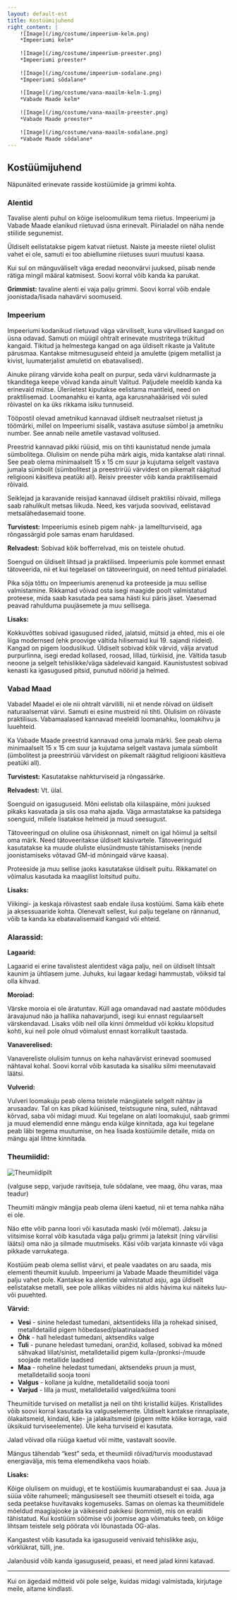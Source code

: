 ```yaml
---
layout: default-est
title: Kostüümijuhend
right_content: |
    ![Image](/img/costume/impeerium-kelm.png)
    *Impeeriumi kelm*
    
    ![Image](/img/costume/impeerium-preester.png)
    *Impeeriumi preester*
    
    ![Image](/img/costume/impeerium-sodalane.png)
    *Impeeriumi sõdalane*
    
    ![Image](/img/costume/vana-maailm-kelm-1.png)
    *Vabade Maade kelm*
    
    ![Image](/img/costume/vana-maailm-preester.png)
    *Vabade Maade preester*
    
    ![Image](/img/costume/vana-maailm-sodalane.png)
    *Vabade Maade sõdalane*
---
```

## Kostüümijuhend

Näpunäited erinevate rasside kostüümide ja grimmi kohta. 

### Alentid

Tavalise alenti puhul on kõige iseloomulikum tema riietus. Impeeriumi ja Vabade Maade elanikud riietuvad üsna erinevalt. Piirialadel on näha nende stiilide segunemist. 

Üldiselt eelistatakse pigem katvat riietust. Naiste ja meeste riietel olulist vahet ei ole, samuti ei too abiellumine riietuses suuri muutusi kaasa.

Kui sul on mänguväliselt väga eredad neoonvärvi juuksed, piisab nende rätiga mingil määral katmisest. Soovi korral võib kanda ka parukat. 

**Grimmist:** tavaline alenti ei vaja palju grimmi. Soovi korral võib endale joonistada/lisada nahavärvi soomuseid. 

### Impeerium 

Impeeriumi kodanikud riietuvad väga värviliselt, kuna värvilised kangad on üsna odavad. Samuti on müügil ohtralt erinevate mustritega trükitud kangaid. Tikitud ja helmestega kangad on aga üldiselt rikaste ja Valitute pärusmaa. Kantakse mitmesuguseid ehteid ja amulette (pigem metallist ja kivist, luumaterjalist amuletid on ebatavalised). 

Ainuke piirang värvide koha pealt on purpur, seda värvi kuldnarmaste ja tikanditega keepe võivad kanda ainult Valitud. Paljudele meeldib kanda ka erinevaid mütse. Üleriietest kiputakse eelistama mantleid, need on praktilisemad. Loomanahku ei kanta, aga karusnahaäärised või suled rõivastel on ka üks rikkama isiku tunnuseid.

Tööpostil olevad ametnikud kannavad üldiselt neutraalset riietust ja töömärki, millel on Impeeriumi sisalik, vastava asutuse sümbol ja ametniku number. See annab neile ametile vastavad volitused. 

Preestrid kannavad pikki rüüsid, mis on tihti kaunistatud nende jumala sümbolitega. Olulisim on nende püha märk aigis, mida kantakse alati rinnal. See peab olema minimaalselt 15 x 15 cm suur ja kujutama selgelt vastava jumala sümbolit (sümbolitest ja preestrirüü värvidest on pikemalt räägitud religiooni käsitleva peatüki all). Reisiv preester võib kanda praktilisemaid rõivaid. 

Seiklejad ja karavanide reisijad kannavad üldiselt praktilisi rõivaid, millega saab rahulikult metsas liikuda. Need, kes varjuda soovivad, eelistavad metsalähedasemaid toone. 

**Turvistest:** Impeeriumis esineb pigem nahk- ja lamellturviseid, aga rõngassärgid pole samas enam haruldased. 

**Relvadest:** Sobivad kõik bofferrelvad, mis on teistele ohutud. 

Soengud on üldiselt lihtsad ja praktilised. Impeeriumis pole kommet ennast tätoveerida, nii et kui tegelasel on tätoveeringuid, on need tehtud piirialadel. 

Pika sõja tõttu on Impeeriumis arenenud ka proteeside ja muu sellise valmistamine. Rikkamad võivad osta isegi maagide poolt valmistatud proteese, mida saab kasutada pea sama hästi kui päris jäset. Vaesemad peavad rahulduma puujäsemete ja muu sellisega. 

**Lisaks:**

Kokkuvõttes sobivad igasugused riided, jalatsid, mütsid ja ehted, mis ei ole liiga modernsed (ehk proovige vältida hilisemaid kui 19. sajandi riideid). Kangad on pigem looduslikud. Üldiselt sobivad kõik värvid, välja arvatud purpurlinna, isegi eredad kollased, roosad, lillad, türkiisid, jne. Vältida tasub neoone ja selgelt tehislikke/väga sädelevaid kangaid. Kaunistustest sobivad kenasti ka igasugused pitsid, punutud nöörid ja helmed. 

### Vabad Maad 

Vabadel Maadel ei ole nii ohtralt värvililli, nii et nende rõivad on üldiselt naturaalsemat värvi. Samuti ei esine mustreid nii tihti. Olulisim on rõivaste praktilisus. Vabamaalased kannavad meeleldi loomanahku, loomakihvu ja luuehteid. 

Ka Vabade Maade preestrid kannavad oma jumala märki. See peab olema minimaalselt 15 x 15 cm suur ja kujutama selgelt vastava jumala sümbolit (ümbolitest ja preestrirüü värvidest on pikemalt räägitud religiooni käsitleva peatüki all).

**Turvistest:** Kasutatakse nahkturviseid ja rõngassärke. 

**Relvadest:** Vt. ülal.

Soenguid on igasuguseid. Mõni eelistab olla kiilaspäine, mõni juuksed pikaks kasvatada ja siis osa maha ajada. Väga armastatakse ka patsidega soenguid, millele lisatakse helmeid ja muud seesugust. 

Tätoveeringud on oluline osa ühiskonnast, nimelt on igal hõimul ja seltsil oma märk. Need tätoveeritakse üldiselt käsivartele. Tätoveeringuid kasutatakse ka muude oluliste elusündmuste tähistamiseks (nende joonistamiseks võtavad GM-id mõningaid värve kaasa). 

Proteeside ja muu sellise jaoks kasutatakse üldiselt puitu. Rikkamatel on võimalus kasutada ka maagilist loitsitud puitu. 

**Lisaks:** 

Viikingi- ja keskaja rõivastest saab endale ilusa kostüümi. Sama käib ehete ja aksessuaaride kohta. Olenevalt sellest, kui palju tegelane on rännanud, võib ta kanda ka ebatavalisemaid kangaid või ehteid. 

### Alarassid: 

**Lagaarid:**

Lagaarid ei erine tavalistest alentidest väga palju, neil on üldiselt lihtsalt kaunim ja ühtlasem jume. Juhuks, kui lagaar kedagi hammustab, võiksid tal olla kihvad.  

**Moroiad:**

Värske moroia ei ole äratuntav. Küll aga omandavad nad aastate möödudes äravajunud näo ja hallika nahavarjundi, isegi kui ennast regulaarselt värskendavad. Lisaks võib neil olla kinni õmmeldud või kokku klopsitud kohti, kui neil pole olnud võimalust ennast korralikult taastada. 

**Vanaverelised:**

Vanavereliste olulisim tunnus on keha nahavärvist erinevad soomused nähtaval kohal. Soovi korral võib kasutada ka sisaliku silmi meenutavaid läätsi. 

**Vulverid:**

Vulveri loomakuju peab olema teistele mängijatele selgelt nähtav ja arusaadav. Tal on kas pikad küünised, teistsugune nina, suled, nähtavad kõrvad, saba või midagi muud. Kui tegelane on alati loomakujul, saab grimmi ja muud elemendid enne mängu enda külge kinnitada, aga kui tegelane peab läbi tegema muutumise, on hea lisada kostüümile detaile, mida on mängu ajal lihtne kinnitada. 

### Theumiidid: 

![Theumiidipilt](https://karavanlarp.github.io/img/theumitelineup4.png)

(valguse sepp, varjude ravitseja, tule sõdalane, vee maag, õhu varas, maa teadur)

Theumiiti mängiv mängija peab olema üleni kaetud, nii et tema nahka näha ei ole. 

Näo ette võib panna loori või kasutada maski (või mõlemat). Jaksu ja viitsimise korral võib kasutada väga palju grimmi ja lateksit (ning värvilisi läätsi) oma näo ja silmade muutmiseks. Käsi võib varjata kinnaste või väga pikkade varrukatega. 

Kostüüm peab olema sellist värvi, et peale vaadates on aru saada, mis elementi theumiit kuulub. Impeeriumi ja Vabade Maade theumiitidel väga palju vahet pole. Kantakse ka alentide valmistatud asju, aga üldiselt eelistatakse metalli, see pole allikas viibides nii aldis hävima kui näiteks luu- või puuehted. 

**Värvid:** 

* **Vesi** - sinine heledast tumedani, aktsentideks lilla ja rohekad sinised, metalldetailid pigem hõbedased/plaatinalaadsed 
* **Õhk** - hall heledast tumedani, aktsendiks valge
* **Tuli** - punane heledast tumedani, oranžid, kollased, sobivad ka mõned sähvakad lillat/sinist, metalldetailid pigem kulla-/pronksi-/muude soojade metallide laadsed
* **Maa** - roheline heledast tumedani, aktsendeks pruun ja must, metalldetailid sooja tooni 
* **Valgus** - kollane ja kuldne, metalldetailid sooja tooni
* **Varjud** - lilla ja must, metalldetailid valged/külma tooni 

Theumiitide turvised on metallist ja neil on tihti kristallid küljes. Kristallides võib soovi korral kasutada ka valguselemente. Üldiselt kantakse rinnaplaate, õlakaitsmeid, kindaid, käe- ja jalakaitsmeid (pigem mitte kõike korraga, vaid üksikuid turviseelemente). Üle keha turviseid ei kasutata. 

Jalad võivad olla rüüga kaetud või mitte, vastavalt soovile. 

Mängus tähendab “kest” seda, et theumiidi rõivad/turvis moodustavad energiavälja, mis tema elemendikeha vaos hoiab. 

**Lisaks:** 

Kõige olulisem on muidugi, et te kostüümis kuumarabandust ei saa. Juua ja süüa võite rahumeeli; mängusiseselt see theumiiti otseselt ei toida, aga seda peetakse huvitavaks kogemuseks. Samas on olemas ka theumiitidele mõeldud maagiajooke ja väikeseid pakikesi (kommid), mis on eraldi tähistatud. Kui kostüüm söömise või joomise aga võimatuks teeb, on kõige lihtsam teistele selg pöörata või lõunastada OG-alas.

Kangastest võib kasutada ka igasuguseid venivaid tehislikke asju, võrklükrat, tülli, jne. 

Jalanõusid võib kanda igasuguseid, peaasi, et need jalad kinni katavad. 

***


Kui on ägedaid mõtteid või pole selge, kuidas midagi valmistada, kirjutage meile, aitame kindlasti. 
